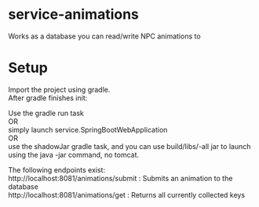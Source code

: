 # service-animations
Works as a database you can read/write NPC animations to
  
# Setup  
  
Import the project using gradle.  
After gradle finishes init:  
  
Use the gradle run task  
OR  
simply launch service.SpringBootWebApplication  
OR  
use the shadowJar gradle task, and you can use build/libs/-all jar to launch using the java -jar command, no tomcat.  
  
The following endpoints exist:  
http://localhost:8081/animations/submit : Submits an animation to the database  
http://localhost:8081/animations/get : Returns all currently collected keys  
